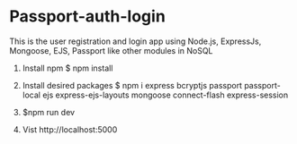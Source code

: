 # Passport-auth-login
This is the user registration and login app using Node.js, ExpressJs, Mongoose, EJS, Passport like other modules in NoSQL


1. Install npm
	$ npm install

2. Install desired packages
	$ npm i express bcryptjs passport passport-local ejs express-ejs-layouts mongoose connect-flash express-session

3. $npm run dev

4. Vist http://localhost:5000